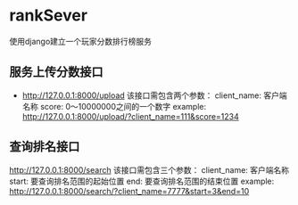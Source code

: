 # rankSever
使用django建立一个玩家分数排行榜服务

## 服务上传分数接口
- http://127.0.0.1:8000/upload
该接口需包含两个参数：
client_name: 客户端名称
score: 0～10000000之间的一个数字
example: http://127.0.0.1:8000/upload/?client_name=111&score=1234

## 查询排名接口
http://127.0.0.1:8000/search
该接口需包含三个参数：
client_name: 客户端名称
start: 要查询排名范围的起始位置
end: 要查询排名范围的结束位置
example: http://127.0.0.1:8000/search/?client_name=7777&start=3&end=10

